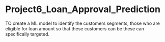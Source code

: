 # Project6_Loan_Approval_Prediction
TO create a ML model to identify the customers segments, those who are eligible for loan amount so that these customers can be  these can specifically targeted. 
